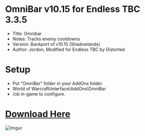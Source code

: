 # OmniBar v10.15 for Endless TBC 3.3.5

- Title: Omnibar
- Notes: Tracks enemy cooldowns
- Version: Backport of v10.15 (Shadowlands)
- Author: Jordon, Modified for Endless TBC by Distorted

# Setup

 - Put "OmniBar" folder in your AddOns folder.
 - World of Warcraft\Interface\AddOns\OmniBar
 - /ob in-game to configure.
# [Download Here](https://github.com/Distorted39/OmniBar-v10.15-Endless-TBC/archive/refs/heads/main.zip)
![Imgur](https://i.imgur.com/sZdRg9z.png)
